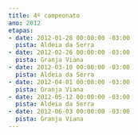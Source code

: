 ```yaml
---
title: 4º campeonato
ano: 2012
etapas:
- date: 2012-01-28 00:00:00 -03:00
  pista: Aldeia da Serra
- date: 2012-02-26 00:00:00 -03:00
  pista: Granja Viana
- date: 2012-03-10 00:00:00 -03:00
  pista: Aldeia da Serra
- date: 2012-04-01 00:00:00 -03:00
  pista: Granja Viana
- date: 2012-05-12 00:00:00 -03:00
  pista: Aldeia da Serra
- date: 2012-06-03 00:00:00 -03:00
  pista: Granja Viana
---
```

